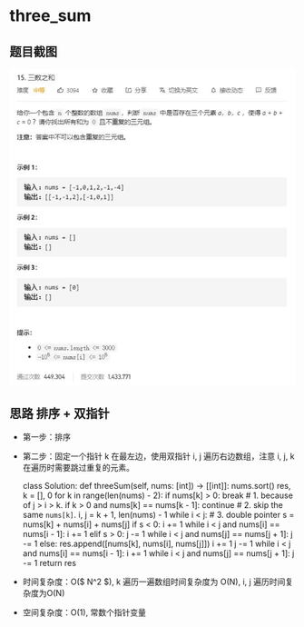 # three_sum

## 题目截图
 ![](three_sum.jpg)

## 思路 排序 + 双指针

- 第一步：排序
- 第二步：固定一个指针 k 在最左边，使用双指针 i, j 遍历右边数组，注意 i, j, k 在遍历时需要跳过重复的元素。



    class Solution:
    def threeSum(self, nums: [int]) -> [[int]]:
        nums.sort()
        res, k = [], 0
        for k in range(len(nums) - 2):
            if nums[k] > 0: break # 1. because of j > i > k.
            if k > 0 and nums[k] == nums[k - 1]: continue # 2. skip the same `nums[k]`.
            i, j = k + 1, len(nums) - 1
            while i < j: # 3. double pointer
                s = nums[k] + nums[i] + nums[j]
                if s < 0:
                    i += 1
                    while i < j and nums[i] == nums[i - 1]: i += 1
                elif s > 0:
                    j -= 1
                    while i < j and nums[j] == nums[j + 1]: j -= 1
                else:
                    res.append([nums[k], nums[i], nums[j]])
                    i += 1
                    j -= 1
                    while i < j and nums[i] == nums[i - 1]: i += 1
                    while i < j and nums[j] == nums[j + 1]: j -= 1
        return res
 
- 时间复杂度：O($ N^2 $), k 遍历一遍数组时间复杂度为 O(N), i, j 遍历时间复杂度为O(N)
- 空间复杂度：O(1), 常数个指针变量